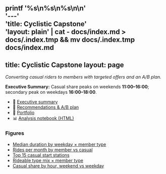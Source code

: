 printf '%s\n%s\n%s\n\n' \
'---' \
'title: Cyclistic Capstone' \
'layout: plain' | cat - docs/index.md > docs/.index.tmp && mv docs/.index.tmp docs/index.md 
---
title: Cyclistic Capstone
layout: page
---

*Converting casual riders to members with targeted offers and an A/B plan.*

**Executive Summary:** Casual share peaks on weekends **11:00–16:00**; secondary peak on weekdays **16:00–18:00**.

- 📄 [Executive summary](./executive_summary.md)
- 🧪 [Recommendations & A/B plan](./recommendations_and_experiment.md)
- 📁 [Portfolio](./portfolio.md)
- 📊 [Analysis notebook (HTML)](./01_prepare_process_analyze_clean.html)

### Figures
- [Median duration by weekday × member type](./figures/fig1_median_duration_weekday.png)
- [Rides per month by member vs casual](./figures/fig2_rides_per_month.png)
- [Top 15 casual start stations](./figures/fig3_top_casual_hotspots.png)
- [Rideable type mix × member type](./figures/fig4_device_mix.png)
- [Casual share by hour, weekend vs weekday](./figures/fig5_casual_share_by_hour.png)